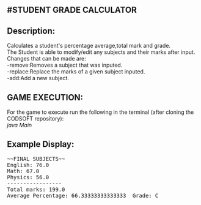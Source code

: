 #STUDENT GRADE CALCULATOR
---------------------
Description:
-----
Calculates a student's percentage average,total mark and grade.
<br>
The Student is able to modify/edit any subjects and their marks after input.
<br>
Changes that can be made are:<br>
-remove:Removes a subject that was inputed.<br>
-replace:Replace the marks of a given subject inputed.<br>
-add:Add a new subject.<br>


GAME EXECUTION:
------
For the game to execute run the following in the terminal (after cloning the CODSOFT repository):<br>
*java Main*

Example Display:
----
<pre>
~~FINAL SUBJECTS~~
English: 76.0
Math: 67.0
Physics: 56.0
-----------------
Total marks: 199.0
Average Percentage: 66.33333333333333  Grade: C
</pre>